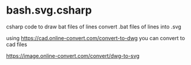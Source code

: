 # bash.svg.csharp
csharp code to draw bat files of lines
convert .bat files of lines into .svg


using https://cad.online-convert.com/convert-to-dwg you can convert to cad files


https://image.online-convert.com/convert/dwg-to-svg

